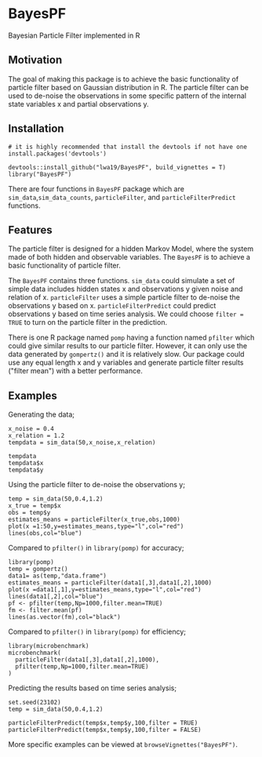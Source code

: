 # BayesPF
Bayesian Particle Filter implemented in R

## Motivation
The goal of making this package is to achieve the basic functionality of particle filter based on Gaussian distribution in R. The particle filter can be used to de-noise the observations in some specific pattern of the internal state variables x and partial observations y.

## Installation
```
# it is highly recommended that install the devtools if not have one
install.packages('devtools')

devtools::install_github("lwa19/BayesPF", build_vignettes = T)
library("BayesPF")
```
There are four functions in `BayesPF` package which are `sim_data`,`sim_data_counts`, `particleFilter`, and `particleFilterPredict` functions. 

## Features
The particle filter is designed for a hidden Markov Model, where the system made of both hidden and observable variables. The `BayesPF` is to achieve a basic functionality of particle filter. 

The `BayesPF` contains three functions. 
`sim_data` could simulate a set of simple data includes hidden states x and observations y given noise and relation of x. 
`particleFilter` uses a simple particle filter to de-noise the observations y based on x. 
`particleFilterPredict` could predict observations y based on time series analysis. We could choose `filter = TRUE` to turn on the particle filter in the prediction.

There is one R package named `pomp` having a function named `pfilter` which could give similar results to our particle filter. However, it can only use the data generated by `gompertz()` and it is relatively slow. Our package could use any equal length x and y variables and generate particle filter results ("filter mean") with a better performance.


## Examples

Generating the data;
```
x_noise = 0.4
x_relation = 1.2
tempdata = sim_data(50,x_noise,x_relation)

tempdata
tempdata$x
tempdata$y
```

Using the particle filter to de-noise the observations y;
```
temp = sim_data(50,0.4,1.2)
x_true = temp$x
obs = temp$y
estimates_means = particleFilter(x_true,obs,1000)
plot(x =1:50,y=estimates_means,type="l",col="red")
lines(obs,col="blue")
```


Compared to `pfilter()` in `library(pomp)` for accuracy;
```
library(pomp)
temp = gompertz()
data1= as(temp,"data.frame")
estimates_means = particleFilter(data1[,3],data1[,2],1000)
plot(x =data1[,1],y=estimates_means,type="l",col="red")
lines(data1[,2],col="blue")
pf <- pfilter(temp,Np=1000,filter.mean=TRUE)
fm <- filter.mean(pf)
lines(as.vector(fm),col="black")
```


Compared to `pfilter()` in `library(pomp)` for efficiency;
```
library(microbenchmark)
microbenchmark(
  particleFilter(data1[,3],data1[,2],1000),
  pfilter(temp,Np=1000,filter.mean=TRUE)
)
```

Predicting the results based on time series analysis;
```
set.seed(23102)
temp = sim_data(50,0.4,1.2)

particleFilterPredict(temp$x,temp$y,100,filter = TRUE)
particleFilterPredict(temp$x,temp$y,100,filter = FALSE)
```

More specific examples can be viewed at `browseVignettes("BayesPF")`.

